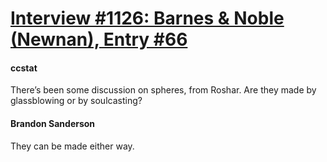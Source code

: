 # [Interview #1126: Barnes & Noble (Newnan), Entry #66](https://www.theoryland.com/intvmain.php?i=1126#66)

#### ccstat

There’s been some discussion on spheres, from Roshar. Are they made by glassblowing or by soulcasting?

#### Brandon Sanderson

They can be made either way.

